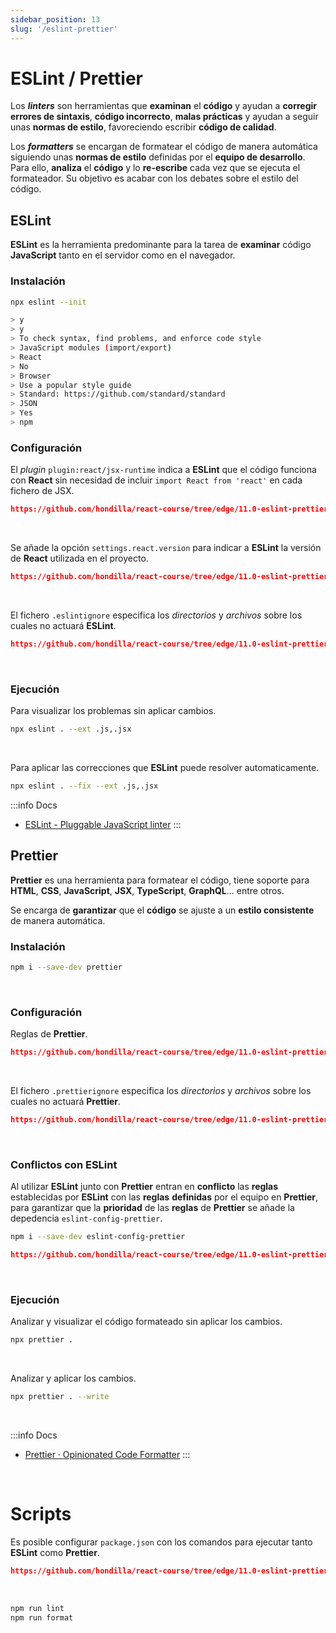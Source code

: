 ```yaml
---
sidebar_position: 13
slug: '/eslint-prettier'
---
```


# ESLint / Prettier

Los ***linters*** son herramientas que **examinan** el **código** y ayudan a **corregir errores de sintaxis**, **código incorrecto**, **malas prácticas** y ayudan a seguir unas **normas de estilo**, favoreciendo escribir **código de calidad**.

Los ***formatters*** se encargan de formatear el código de manera automática siguiendo unas **normas de estilo** definidas por el **equipo de desarrollo**. Para ello, **analiza** el **código** y lo **re-escribe** cada vez que se ejecuta el formateador. Su objetivo es acabar con los debates sobre el estilo del código.

## ESLint 

**ESLint** es la herramienta predominante para la tarea de **examinar** código **JavaScript** tanto en el servidor como en el navegador.

### Instalación
```bash
npx eslint --init

> y
> y
> To check syntax, find problems, and enforce code style
> JavaScript modules (import/export)
> React
> No
> Browser
> Use a popular style guide
> Standard: https://github.com/standard/standard
> JSON
> Yes
> npm
```

### Configuración

El *plugin* `plugin:react/jsx-runtime` indica a **ESLint** que el código funciona con **React** sin necesidad de incluir `import React from 'react'` en cada fichero de JSX.

```json reference
https://github.com/hondilla/react-course/tree/edge/11.0-eslint-prettier/.eslintrc.json#L6-L11
```
<br />

Se añade la opción `settings.react.version` para indicar a **ESLint** la versión de **React** utilizada en el proyecto.
```json reference
https://github.com/hondilla/react-course/tree/edge/11.0-eslint-prettier/.eslintrc.json#L12-L16
```
<br />

El fichero `.eslintignore` especifica los *directorios* y *archivos* sobre los cuales no actuará **ESLint**.
```json reference
https://github.com/hondilla/react-course/tree/edge/11.0-eslint-prettier/.eslintignore
```
<br />

### Ejecución
Para visualizar los problemas sin aplicar cambios.
```bash
npx eslint . --ext .js,.jsx
```
<br />

Para aplicar las correcciones que **ESLint** puede resolver automaticamente.
```bash
npx eslint . --fix --ext .js,.jsx
```

:::info Docs
* [ESLint - Pluggable JavaScript linter](https://eslint.org/)
:::

## Prettier
**Prettier** es una herramienta para formatear el código, tiene soporte para **HTML**, **CSS**, **JavaScript**, **JSX**, **TypeScript**, **GraphQL**... entre otros.

Se encarga de **garantizar** que el **código** se ajuste a un **estilo consistente** de manera automática. 

### Instalación

```bash
npm i --save-dev prettier
```
<br />

### Configuración
Reglas de **Prettier**.
```json reference
https://github.com/hondilla/react-course/tree/edge/11.0-eslint-prettier/.prettierrc
```
<br />

El fichero `.prettierignore` especifica los *directorios* y *archivos* sobre los cuales no actuará **Prettier**.
```json reference
https://github.com/hondilla/react-course/tree/edge/11.0-eslint-prettier/.prettierignore
```
<br />

### Conflictos con ESLint
Al utilizar **ESLint** junto con **Prettier** entran en **conflicto** las **reglas** establecidas por **ESLint** con las **reglas** **definidas** por el equipo en **Prettier**, para garantizar que la **prioridad** de las **reglas** de **Prettier** se añade la depedencia `eslint-config-prettier`.

```bash
npm i --save-dev eslint-config-prettier 
```
```json reference
https://github.com/hondilla/react-course/tree/edge/11.0-eslint-prettier/.eslintrc.json#L6-L11
```
<br />

### Ejecución
Analizar y visualizar el código formateado sin aplicar los cambios.
```bash
npx prettier .
```
<br />

Analizar y aplicar los cambios.
```bash
npx prettier . --write
```
<br />

:::info Docs
* [Prettier · Opinionated Code Formatter](https://prettier.io/)
:::
<br />

# Scripts
Es posible configurar `package.json` con los comandos para ejecutar tanto **ESLint** como **Prettier**.
```json reference
https://github.com/hondilla/react-course/tree/edge/11.0-eslint-prettier/package.json#L5-L11
```
<br />

```bash
npm run lint
npm run format
```